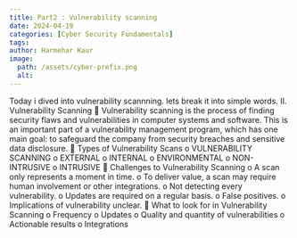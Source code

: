 ```yaml
---
title: Part2 : Vulnerability scanning
date: 2024-04-19
categories: [Cyber Security Fundamentals]
tags: 
author: Harmehar Kaur
image:
  path: /assets/cyber-prefix.png
  alt: 
---
```


Today i dived into vulnerability scannning. lets break it into simple words. 
II.	Vulnerability Scanning
	Vulnerability scanning is the process of finding security flaws and vulnerabilities in computer systems and software. This is an important part of a vulnerability management program, which has one main goal: to safeguard the company from security breaches and sensitive data disclosure.
	Types of Vulnerability Scans
o	VULNERABILITY SCANNING
o	EXTERNAL
o	INTERNAL
o	ENVIRONMENTAL
o	NON-INTRUSIVE
o	INTRUSIVE
	Challenges to Vulnerability Scanning
o	A scan only represents a moment in time.
o	To deliver value, a scan may require human involvement or other integrations.
o	Not detecting every vulnerability.
o	Updates are required on a regular basis.
o	False positives.
o	Implications of vulnerability unclear.
	What to look for in Vulnerability Scanning
o	Frequency
o	Updates
o	Quality and quantity of vulnerabilities
o	Actionable results
o	Integrations
